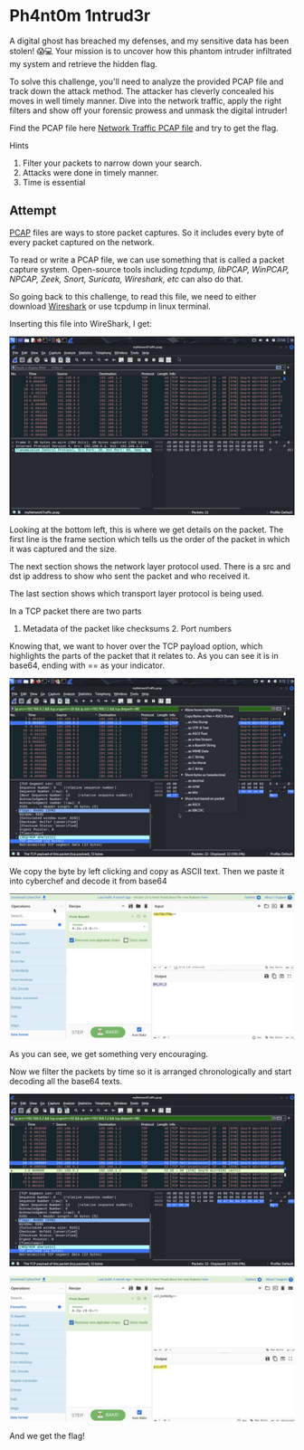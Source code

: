 # Ph4nt0m 1ntrud3r

A digital ghost has breached my defenses, and my sensitive data has been stolen! 😱💻 Your mission is to uncover how this phantom intruder infiltrated my system and retrieve the hidden flag.  

To solve this challenge, you'll need to analyze the provided PCAP file and track down the attack method. The attacker has cleverly concealed his moves in well timely manner. Dive into the network traffic, apply the right filters and show off your forensic prowess and unmask the digital intruder!  

Find the PCAP file here [Network Traffic PCAP file](https://challenge-files.picoctf.net/c_verbal_sleep/b6fbb3a5560749f838cdc6db4950985767c4691db3a7b34a220e5654ee39e700/myNetworkTraffic.pcap) and try to get the flag.


Hints
1. Filter your packets to narrow down your search.
2. Attacks were done in timely manner.
3. Time is essential

## Attempt

[PCAP](https://www.endace.com/learn/what-is-a-pcap-file) files are ways to store packet captures. So it includes every byte of every packet captured on the network. 

To read or write a PCAP file, we can use something that is called a packet capture system. Open-source tools including _tcpdump, libPCAP, WinPCAP, NPCAP, Zeek, Snort, Suricata, Wireshark, etc_ can also do that.

So going back to this challenge, to read this file, we need to either download [Wireshark](https://www.wireshark.org/download.html) or use tcpdump in linux terminal.

Inserting this file into WireShark, I get:

![wireshark](wireshark.png)

Looking at the bottom left, this is where we get details on the packet. The first line is the frame section which tells us the order of the packet in which it was captured and the size.

The next section shows the network layer protocol used. There is a src and dst ip address to show who sent the packet and who received it.

The last section shows which transport layer protocol is being used.

In a TCP packet there are two parts
1. Metadata of the packet like checksums 2. Port numbers

Knowing that, we want to hover over the TCP payload option, which highlights the parts of the packet that it relates to. As you can see it is in base64, ending with == as your indicator.

![tcp](pics/tcpheader.png)

We copy the byte by left clicking and copy as ASCII text. Then we paste it into cyberchef and decode it from base64

![chef](pics/chef1.png)

As you can see, we get something very encouraging.

Now we filter the packets by time so it is arranged chronologically and start decoding all the base64 texts.

![filter](pics/filter.png)

![chef2](pics/chef2.png)

And we get the flag!

